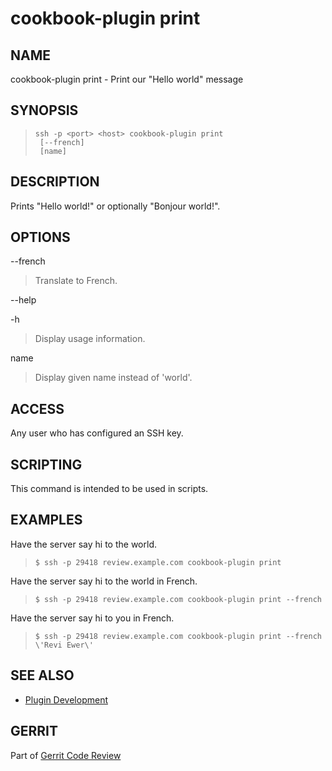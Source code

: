 cookbook-plugin print
====================

NAME
----
cookbook-plugin print - Print our "Hello world" message

SYNOPSIS
--------
>     ssh -p <port> <host> cookbook-plugin print
>      [--french]
>      [name]

DESCRIPTION
-----------
Prints "Hello world!" or optionally "Bonjour world!".

OPTIONS
-------

--french
> Translate to French.

--help

-h
> Display usage information.

name
> Display given name instead of 'world'.

ACCESS
------
Any user who has configured an SSH key.

SCRIPTING
---------
This command is intended to be used in scripts.

EXAMPLES
--------

Have the server say hi to the world.

>     $ ssh -p 29418 review.example.com cookbook-plugin print

Have the server say hi to the world in French.

>     $ ssh -p 29418 review.example.com cookbook-plugin print --french

Have the server say hi to you in French.

>     $ ssh -p 29418 review.example.com cookbook-plugin print --french \'Revi Ewer\'

SEE ALSO
--------

* [Plugin Development](dev-plugins.html)

GERRIT
------
Part of [Gerrit Code Review](index.html)
